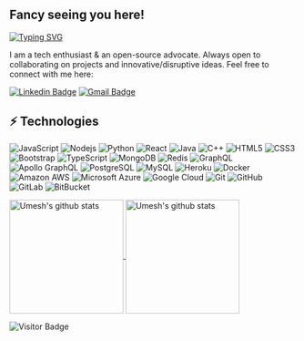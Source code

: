 ## Fancy seeing you here!
[![Typing SVG](https://readme-typing-svg.demolab.com/?lines=I+am+Umesh;Full+Stack+Web+Developer)](https://git.io/typing-svg)

 I am a tech enthusiast & an open-source advocate. Always open to collaborating on projects and innovative/disruptive ideas. Feel free to connect with me here:

[![Linkedin Badge](https://img.shields.io/badge/-umeshkaushik-blue?style=flat-square&logo=Linkedin&logoColor=white&link=https://www.linkedin.com/in/umesh-kaushik21/)](https://www.linkedin.com/in/umesh-kaushik21/)
[![Gmail Badge](https://img.shields.io/badge/-umeshkaushik-c14438?style=flat-square&logo=Gmail&logoColor=white&link=mailto:kaushikumesh21@gmail.com)](mailto:kaushikumesh21@gmail.com)

## ⚡ Technologies

![JavaScript](https://img.shields.io/badge/-JavaScript-black?style=flat-square&logo=javascript)
![Nodejs](https://img.shields.io/badge/-Nodejs-black?style=flat-square&logo=Node.js)
![Python](https://img.shields.io/badge/-Python-black?style=flat-square&logo=Python)
![React](https://img.shields.io/badge/-React-black?style=flat-square&logo=react)
![Java](https://img.shields.io/badge/-java-E34A86?style=flat-square&logo=java)
![C++](https://img.shields.io/badge/-C++-00599C?style=flat-square&logo=c)
![HTML5](https://img.shields.io/badge/-HTML5-E34F26?style=flat-square&logo=html5&logoColor=white)
![CSS3](https://img.shields.io/badge/-CSS3-1572B6?style=flat-square&logo=css3)
![Bootstrap](https://img.shields.io/badge/-Bootstrap-563D7C?style=flat-square&logo=bootstrap)
![TypeScript](https://img.shields.io/badge/-TypeScript-007ACC?style=flat-square&logo=typescript)
![MongoDB](https://img.shields.io/badge/-MongoDB-black?style=flat-square&logo=mongodb)
![Redis](https://img.shields.io/badge/-Redis-black?style=flat-square&logo=Redis)
![GraphQL](https://img.shields.io/badge/-GraphQL-E10098?style=flat-square&logo=graphql)
![Apollo GraphQL](https://img.shields.io/badge/-Apollo%20GraphQL-311C87?style=flat-square&logo=apollo-graphql)
![PostgreSQL](https://img.shields.io/badge/-PostgreSQL-336791?style=flat-square&logo=postgresql)
![MySQL](https://img.shields.io/badge/-MySQL-black?style=flat-square&logo=mysql)
![Heroku](https://img.shields.io/badge/-Heroku-430098?style=flat-square&logo=heroku)
![Docker](https://img.shields.io/badge/-Docker-black?style=flat-square&logo=docker)
![Amazon AWS](https://img.shields.io/badge/Amazon%20AWS-232F3E?style=flat-square&logo=amazon-aws)
![Microsoft Azure](https://img.shields.io/badge/Microsoft%20Azure-232F7E?style=flat-square&logo=microsoft-azure)
![Google Cloud](https://img.shields.io/badge/Google%20Cloud-black?style=flat-square&logo=google-cloud)
![Git](https://img.shields.io/badge/-Git-black?style=flat-square&logo=git)
![GitHub](https://img.shields.io/badge/-GitHub-181717?style=flat-square&logo=github)
![GitLab](https://img.shields.io/badge/-GitLab-FCA121?style=flat-square&logo=gitlab)
![BitBucket](https://img.shields.io/badge/-BitBucket-darkblue?style=flat-square&logo=bitbucket)

<a href="https://github.com/umeshkaushik-21122000/umeshkaushik-21122000">
<img align="center" height=200 src="https://github-readme-stats.vercel.app/api/top-langs?username=umeshkaushik-21122000&bg_color=071A2C&icon_color=4194FD&show_icons=true&count_private=true&theme=tokyonight&line_height=27&text_color=FFFFFF&layout=compact&langs_count=8&card_width=320" alt="Umesh's github stats"/>
</a>
<a href="https://github.com/umeshkaushik-21122000/umeshkaushik-21122000">
<img align="center" height=200 src="https://streak-stats.demolab.com/?user=umeshkaushik-21122000&theme=tokyonight " alt="Umesh's github stats"/>
</a>


![Visitor Badge](https://visitor-badge.laobi.icu/badge?page_id=umeshkaushik-21122000)
